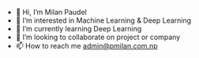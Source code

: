 - 👋 Hi, I’m Milan Paudel
- 👀 I’m interested in Machine Learning & Deep Learning
- 🌱 I’m currently learning Deep Learning
- 💞️ I’m looking to collaborate on project or company
- 📫 How to reach me admin@pmilan.com.np

<!---
PaudelMilan/PaudelMilan is a ✨ special ✨ repository because its `README.md` (this file) appears on your GitHub profile.
You can click the Preview link to take a look at your changes.
--->
